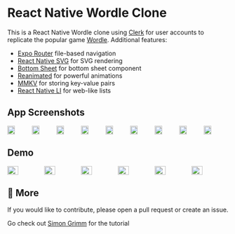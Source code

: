 # React Native Wordle Clone

This is a React Native Wordle clone using [Clerk](https://go.clerk.com/ztAWdYK) for user accounts to replicate the popular game [Wordle](https://www.nytimes.com/games/wordle/index.html).
Additional features:

- [Expo Router](https://docs.expo.dev/routing/introduction/) file-based navigation
- [React Native SVG](https://github.com/software-mansion/react-native-svg) for SVG rendering
- [Bottom Sheet](https://ui.gorhom.dev/components/bottom-sheet/) for bottom sheet component
- [Reanimated](https://docs.swmansion.com/react-native-reanimated/) for powerful animations
- [MMKV](https://github.com/mrousavy/react-native-mmkv) for storing key-value pairs
- [React Native LI](https://github.com/jsamr/react-native-li/tree/master/packages/react-native-li) for web-like lists

## App Screenshots

<div style="display: flex; flex-direction: 'row';">
<img src="./screenshots/1.png" width=30%>
<img src="./screenshots/2.png" width=30%>
<img src="./screenshots/3.png" width=30%>
<img src="./screenshots/4.png" width=30%>
<img src="./screenshots/5.png" width=30%>
<img src="./screenshots/6.png" width=30%>
<img src="./screenshots/7.png" width=30%>
<img src="./screenshots/8.png" width=30%>
<img src="./screenshots/9.png" width=30%>

</div>

## Demo

<div style="display: flex; flex-direction: 'row';">
<img src="./screenshots/subscribe.gif" width=30%>
<img src="./screenshots/auth.gif" width=30%>
<img src="./screenshots/dark.gif" width=30%>
<img src="./screenshots/shake.gif" width=30%>
<img src="./screenshots/colors.gif" width=30%>
<img src="./screenshots/win.gif" width=30%>
</div>

## 🚀 More

If you would like to contribute, please open a pull request or create an issue.

Go check out [Simon Grimm](https://www.youtube.com/watch?v=pTonpjmKtiE) for the tutorial 
